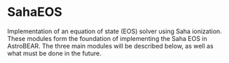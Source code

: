 # SahaEOS
Implementation of an equation of state (EOS) solver using Saha ionization. These modules form the foundation of implementing the Saha EOS in AstroBEAR. The three main modules will be described below, as well as what must be done in the future.
